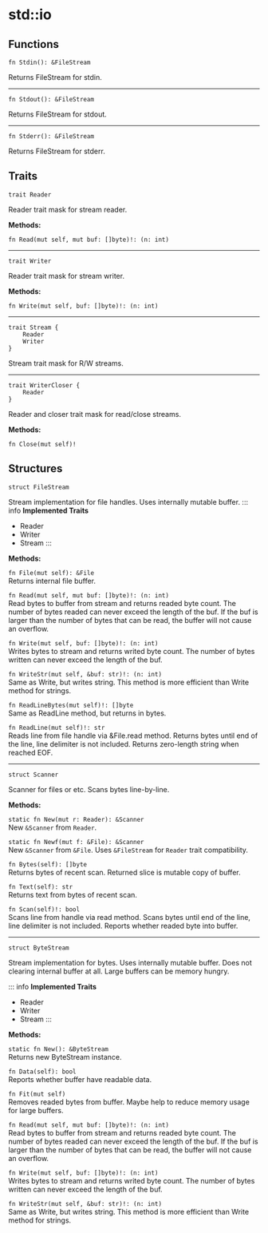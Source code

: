 # std::io
## Functions

```jule
fn Stdin(): &FileStream
```
Returns FileStream for stdin.

---

```jule
fn Stdout(): &FileStream
```
Returns FileStream for stdout.

---

```jule
fn Stderr(): &FileStream
```
Returns FileStream for stderr.

## Traits

```jule
trait Reader
```
Reader trait mask for stream reader.

**Methods:**

`fn Read(mut self, mut buf: []byte)!: (n: int)`

---

```jule
trait Writer
```
Reader trait mask for stream writer.

**Methods:**

`fn Write(mut self, buf: []byte)!: (n: int)`

---

```jule
trait Stream {
    Reader
    Writer
}
```
Stream trait mask for R/W streams.

---

```jule
trait WriterCloser {
    Reader
}
```
Reader and closer trait mask for read/close streams.

**Methods:**

`fn Close(mut self)!`

## Structures

```jule
struct FileStream
```
Stream implementation for file handles.
Uses internally mutable buffer.
::: info
**Implemented Traits**
- Reader
- Writer
- Stream
:::

**Methods:**

`fn File(mut self): &File`\
Returns internal file buffer.

`fn Read(mut self, mut buf: []byte)!: (n: int)`\
Read bytes to buffer from stream and returns readed byte count. The number of bytes readed can never exceed the length of the buf. If the buf is larger than the number of bytes that can be read, the buffer will not cause an overflow.

`fn Write(mut self, buf: []byte)!: (n: int)`\
Writes bytes to stream and returns writed byte count. The number of bytes written can never exceed the length of the buf.

`fn WriteStr(mut self, &buf: str)!: (n: int)`\
Same as Write, but writes string.
This method is more efficient than Write method for strings.

`fn ReadLineBytes(mut self)!: []byte`\
Same as ReadLine method, but returns in bytes.

`fn ReadLine(mut self)!: str`\
Reads line from file handle via &File.read method.
Returns bytes until end of the line, line delimiter is not included.
Returns zero-length string when reached EOF.

---

```jule
struct Scanner
```
Scanner for files or etc.
Scans bytes line-by-line.

**Methods:**

`static fn New(mut r: Reader): &Scanner`\
New `&Scanner` from `Reader`.

`static fn Newf(mut f: &File): &Scanner`\
New `&Scanner` from `&File`.
Uses `&FileStream` for `Reader` trait compatibility.

`fn Bytes(self): []byte`\
Returns bytes of recent scan.
Returned slice is mutable copy of buffer.

`fn Text(self): str`\
Returns text from bytes of recent scan.

`fn Scan(self)!: bool`\
Scans line from handle via read method. Scans bytes until end of the line, line delimiter is not included. Reports whether readed byte into buffer.

---

```jule
struct ByteStream
```
Stream implementation for bytes.
Uses internally mutable buffer.
Does not clearing internal buffer at all.
Large buffers can be memory hungry.

::: info
**Implemented Traits**
- Reader
- Writer
- Stream
:::

**Methods:**

`static fn New(): &ByteStream`\
Returns new ByteStream instance.

`fn Data(self): bool`\
Reports whether buffer have readable data.

`fn Fit(mut self)`\
Removes readed bytes from buffer.
Maybe help to reduce memory usage for large buffers.

`fn Read(mut self, mut buf: []byte)!: (n: int)`\
Read bytes to buffer from stream and returns readed byte count. The number of bytes readed can never exceed the length of the buf. If the buf is larger than the number of bytes that can be read, the buffer will not cause an overflow.

`fn Write(mut self, buf: []byte)!: (n: int)`\
Writes bytes to stream and returns writed byte count. The number of bytes written can never exceed the length of the buf.

`fn WriteStr(mut self, &buf: str)!: (n: int)`\
Same as Write, but writes string.
This method is more efficient than Write method for strings.